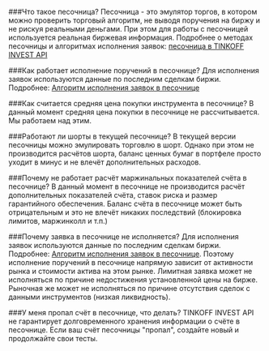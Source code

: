 ###Что такое песочница?
Песочница - это эмулятор торгов, в котором можно проверить торговый алгоритм,
не выводя поручения на биржу и не рискуя реальными деньгами. При этом для работы с
песочницей используется реальная биржевая информация. Подробнее о методах песочницы
и алгоритмах исполнения заявок: [песочница в TINKOFF INVEST API](/investAPI/head-sandbox)

###Как работает исполнение поручений в песочнице?
Для исполнения заявок используются данные по последним сделкам биржи. Подробнее:
[Алгоритм исполнения заявок в песочнице](/investAPI/head-sandbox#orderexecute)

###Как считается средняя цена покупки инструмента в песочнице?
В данный момент средняя цена покупки в песочнице не рассчитывается. Мы работаем над этим.

###Работают ли шорты в текущей песочнице?
В текущей версии песочницы можно эмулировать торговлю в шорт. Однако при этом не производится расчётов
шорта, баланс ценных бумаг в портфеле просто уходит в минус и не влечёт дополнительных расходов.

###Почему не работает расчёт маржинальных показателей счёта в песочнице?
В данный момент в песочнице не производится расчёт дополнительных показателей счёта, ставок риска и
размер гарантийного обеспечения. Баланс счёта в песочнице может быть отрицательным и это не влечёт
никаких последствий (блокировка лимитов, маржинколл и т.п.)

###Почему заявка в песочнице не исполняется?
Для исполнения заявок используются данные по последним сделкам биржи. Подробнее:
[Алгоритм исполнения заявок в песочнице](/investAPI/head-sandbox#orderexecute). Поэтому исполнение
поручений в песочнице напрямую зависит от активности рынка и стоимости актива на этом рынке.
Лимитная заявка может не исполняться по причине недостижения установленной цены на бирже. Рыночная же
может не исполняться по причине отсутствия сделок с данными инструментов (низкая ликвидность).

###У меня пропал счёт в песочнице, что делать?
TINKOFF INVEST API не гарантирует долговременного хранения информации о счёте в песочнице. Если ваш
счёт песочницы "пропал", создайте новый и продолжайте свои тесты. 